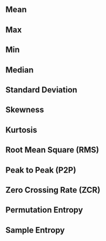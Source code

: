 
## Mean

## Max

## Min

## Median

## Standard Deviation

## Skewness

## Kurtosis

## Root Mean Square (RMS)

## Peak to Peak (P2P)

## Zero Crossing Rate (ZCR)

## Permutation Entropy

## Sample Entropy